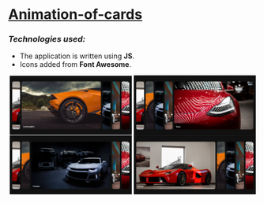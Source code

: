 ﻿# [Animation-of-cards](https://mkaell.github.io/animation-of-cards/)

### _Technologies used:_ 
- The application is written using **JS**.
- Icons added from **Font Awesome**.


<div align="center">
  <img src="./img/first.png" align="center" width='49%'>
  <img src="./img/second.png"align="center" width='49%'>
  <img src="./img/third.png"align="center" width='49%'>
  <img src="./img/fourth.png"align="center" width='49%'>
</div>
